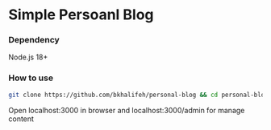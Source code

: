 # Simple Persoanl Blog

### Dependency
Node.js 18+


### How to use

```bash
git clone https://github.com/bkhalifeh/personal-blog && cd personal-blog && /usr/bin/bash install && npm run start
```
Open localhost:3000 in browser and localhost:3000/admin for manage content
